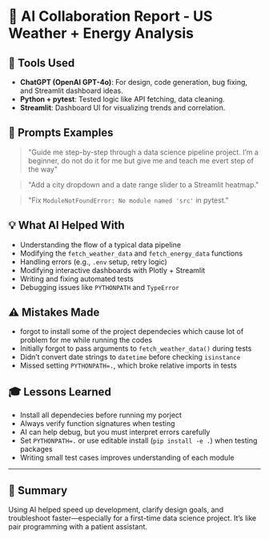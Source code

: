# 🤖 AI Collaboration Report - US Weather + Energy Analysis

## 🧠 Tools Used

- **ChatGPT (OpenAI GPT-4o)**: For design, code generation, bug fixing, and Streamlit dashboard ideas.
- **Python + pytest**: Tested logic like API fetching, data cleaning.
- **Streamlit**: Dashboard UI for visualizing trends and correlation.

## 📝 Prompts Examples

> "Guide me step-by-step through a data science pipeline project. I’m a beginner, do not do it for me but give me and 
teach me evert step of the way"

> "Add a city dropdown and a date range slider to a Streamlit heatmap."

> "Fix `ModuleNotFoundError: No module named 'src'` in pytest."

## 💡 What AI Helped With

- Understanding the flow of a typical data pipeline
- Modifying the  `fetch_weather_data` and `fetch_energy_data` functions
- Handling errors (e.g., `.env` setup, retry logic)
- Modifying interactive dashboards with Plotly + Streamlit
- Writing and fixing automated tests
- Debugging issues like `PYTHONPATH` and `TypeError`

## ⚠️ Mistakes Made

- forgot to install some of the project dependecies which cause lot of problem for me while running the codes
- Initially forgot to pass arguments to `fetch_weather_data()` during tests
- Didn’t convert date strings to `datetime` before checking `isinstance`
- Missed setting `PYTHONPATH=.`, which broke relative imports in tests

## 🎓 Lessons Learned

- Install all dependecies before running my porject
- Always verify function signatures when testing
- AI can help debug, but you must interpret errors carefully
- Set `PYTHONPATH=.` or use editable install (`pip install -e .`) when testing packages
- Writing small test cases improves understanding of each module

---

## 🏁 Summary

Using AI helped speed up development, clarify design goals, and troubleshoot faster—especially for a first-time data science project. It’s like pair programming with a patient assistant.
